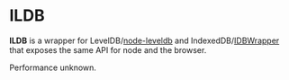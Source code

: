 ILDB
====

**ILDB** is a wrapper for LevelDB/[node-leveldb](https://github.com/my8bird/node-leveldb/) and IndexedDB/[IDBWrapper](https://github.com/jensarps/IDBWrapper/) that exposes the same API for node and the browser.

Performance unknown.
